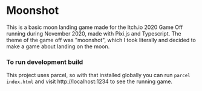 # Moonshot

This is a basic moon landing game made for the Itch.io 2020 Game Off running during November 2020,
made with Pixi.js and Typescript. The theme of the game off was "moonshot", which I took literally
and decided to make a game about landing on the moon.

### To run development build
This project uses parcel, so with that installed globally you can run `parcel index.html` and visit
http://localhost:1234 to see the running game.
